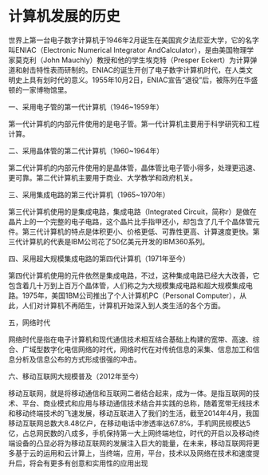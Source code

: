 # 计算机发展的历史

世界上第一台电子数字计算机于1946年2月诞生在美国宾夕法尼亚大学，它的名字叫ENIAC（Electronic Numerical Integrator AndCalculator），是由美国物理学家莫克利（John Mauchly）教授和他的学生埃克特（Presper Eckert）为计算弹道和射击特性表而研制的。ENIAC的诞生开创了电子数字计算机时代，在人类文明史上具有划时代的意义。1955年10月2日，ENIAC宣告“退役”后，被陈列在华盛顿的一家博物馆里。

一、采用电子管的第一代计算机（1946~1959年）

第一代计算机的内部元件使用的是电子管。第一代计算机主要用于科学研究和工程计算。

二、采用晶体管的第二代计算机（1960~1964年）

第二代计算机的内部元件使用的是晶体管，晶体管比电子管小得多，处理更迅速、更可靠。第二代计算机主要用于商业、大学教学和政府机关。

三、采用集成电路的第三代计算机（1965~1970年）

第三代计算机使用的是集成电路，集成电路（Integrated Circuit，简称r）是做在晶片上的一个完整的电子电路，这个晶片比手指甲还小，却包含了几千个晶体管元件。第三代计算机的特点是体积更小、价格更低、可靠性更高、计算速度更快。第三代计算机的代表是IBM公司花了50亿美元开发的IBM360系列。

四、采用超大规模集成电路的第四代计算机（1971年至今）

第四代计算机使用的元件依然是集成电路，不过，这种集成电路已经大大改善，它包含着几十万到上百万个晶体管，人们称之为大规模集成电路和超大规模集成电路。1975年，美国1BM公司推出了个人计算机PC（PersonaI Computer），从此，人们对计算机不再陌生，计算机开始深入到人类生活的各个方面。

五，网络时代

网络时代是指在电子计算机和现代通信技术相互结合基础上构建的宽带、高速、综合、广域型数字化电信网络的时代，网络时代在对传统信息的采集、信息加工和信息分析及信息公布的方式形成很强的冲击。

六、移动互联网大规模普及（2012年至今）

移动互联网，就是将移动通信和互联网二者结合起来，成为一体。是指互联网的技术、平台、商业模式和应用与移动通信技术结合并实践的总称，随着宽带无线技术和移动终端技术的飞速发展，移动互联进入了我们的生活，截至2014年4月，我国移动互联网总数大8.48亿户，在移动电话中渗透率达67.8℅，手机网民规模达5亿，占总网民数的八成多，手机保持第一大上网终端地位，时代的开启以及移动终端设备的凸显必将为移动互联网的发展注入巨大的能量，在未来，移动互联网将更多基于云的运用和云计算上，当终端，应用，平台，技术以及网络在技术和速度提升后，将会有更多有创意和实用性的应用出现

